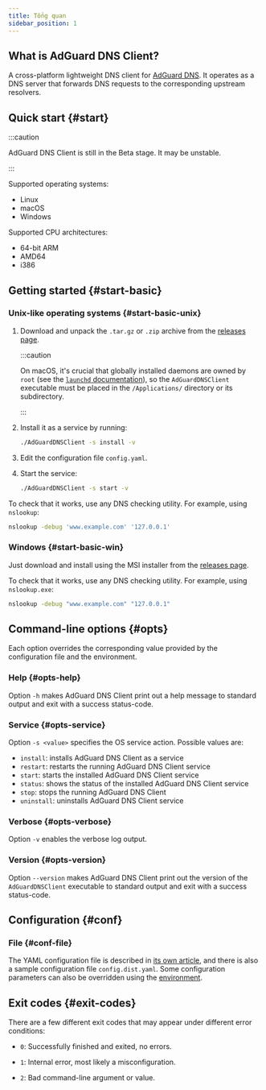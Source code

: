 ```yaml
---
title: Tổng quan
sidebar_position: 1
---
```


<!-- markdownlint-configure-file {"ul-indent":{"indent":4,"start_indent":2,"start_indented":true}} -->

## What is AdGuard DNS Client?

A cross-platform lightweight DNS client for [AdGuard DNS][agdns]. It operates as a DNS server that forwards DNS requests to the corresponding upstream resolvers.

[agdns]: https://adguard-dns.io

## Quick start {#start}

:::caution

AdGuard DNS Client is still in the Beta stage. It may be unstable.

:::

Supported operating systems:

- Linux
- macOS
- Windows

Supported CPU architectures:

- 64-bit ARM
- AMD64
- i386

## Getting started {#start-basic}

### Unix-like operating systems {#start-basic-unix}

1. Download and unpack the `.tar.gz` or `.zip` archive from the [releases page][releases].

   :::caution

   On macOS, it's crucial that globally installed daemons are owned by `root` (see the [`launchd` documentation][launchd-requirements]), so the `AdGuardDNSClient` executable must be placed in the `/Applications/` directory or its subdirectory.

   :::

2. Install it as a service by running:

   ```sh
   ./AdGuardDNSClient -s install -v
   ```

3. Edit the configuration file `config.yaml`.

4. Start the service:

   ```sh
   ./AdGuardDNSClient -s start -v
   ```

To check that it works, use any DNS checking utility. For example, using `nslookup`:

```sh
nslookup -debug 'www.example.com' '127.0.0.1'
```

[launchd-requirements]: https://developer.apple.com/library/archive/documentation/MacOSX/Conceptual/BPSystemStartup/Chapters/CreatingLaunchdJobs.html
[releases]: https://github.com/AdguardTeam/AdGuardDNSClient/releases

### Windows {#start-basic-win}

Just download and install using the MSI installer from the [releases page][releases].

To check that it works, use any DNS checking utility. For example, using `nslookup.exe`:

```sh
nslookup -debug "www.example.com" "127.0.0.1"
```

## Command-line options {#opts}

Each option overrides the corresponding value provided by the configuration file and the environment.

### Help {#opts-help}

Option `-h` makes AdGuard DNS Client print out a help message to standard output and exit with a success status-code.

### Service {#opts-service}

Option `-s <value>` specifies the OS service action. Possible values are:

- `install`: installs AdGuard DNS Client as a service
- `restart`: restarts the running AdGuard DNS Client service
- `start`: starts the installed AdGuard DNS Client service
- `status`: shows the status of the installed AdGuard DNS Client service
- `stop`: stops the running AdGuard DNS Client
- `uninstall`: uninstalls AdGuard DNS Client service

### Verbose {#opts-verbose}

Option `-v` enables the verbose log output.

### Version {#opts-version}

Option `--version` makes AdGuard DNS Client print out the version of the `AdGuardDNSClient` executable to standard output and exit with a success status-code.

## Configuration {#conf}

### File {#conf-file}

The YAML configuration file is described in [its own article][conf], and there is also a sample configuration file `config.dist.yaml`.  Some configuration parameters can also be overridden using the [environment][env].

[conf]: configuration.md
[env]: environment.md

## Exit codes {#exit-codes}

There are a few different exit codes that may appear under different error conditions:

- `0`: Successfully finished and exited, no errors.

- `1`: Internal error, most likely a misconfiguration.

- `2`: Bad command-line argument or value.
